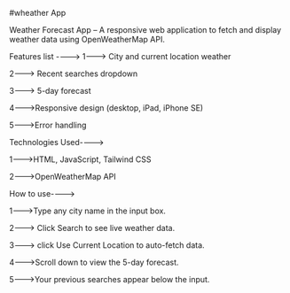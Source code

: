 #wheather App

Weather Forecast App – A responsive web application to fetch and display weather data using OpenWeatherMap API.

Features list ---->
1---> City and current location weather

2---> Recent searches dropdown

3---> 5-day forecast

4--->Responsive design (desktop, iPad, iPhone SE)

5--->Error handling

Technologies Used---->

1--->HTML, JavaScript, Tailwind CSS

2--->OpenWeatherMap API

How to use---->
 
1--->Type any city name in the input box.

2---> Click Search to see live weather data.

3---> click Use Current Location to auto-fetch data.

4--->Scroll down to view the 5-day forecast.

5--->Your previous searches appear below the input.

